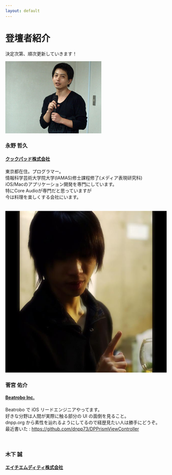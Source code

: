 ```yaml
---
layout: default
---
```


# 登壇者紹介

決定次第、順次更新していきます！

<section class="speaker">
  <img src="./images/nagano.jpg">
  <div class="profile">
    <hgroup>
      <h3>永野 哲久</h3>
      <h4><a href="http://info.cookpad.com/">クックパッド株式会社</a></h4>
    </hgroup>
    <p>
      東京都在住。プログラマー。<br />
      情報科学芸術大学院大学(IAMAS)修士課程修了(メディア表現研究科)<br />
      iOS/Macのアプリケーション開発を専門にしています。<br />
      特にCore Audioが専門だと思っていますが<br />
      今は料理を楽しくする会社にいます。
    </p>
  </div>
</section>

<div class="clear-fix"></div>
　

<section class="speaker">
  <img src="./images/sugamiya.jpg">
  <div class="profile">
    <hgroup>
      <h3>菅宮 佑介</h3>
      <h4><a href="https://www.beatrobo.com/">Beatrobo Inc.</a></h4>
    </hgroup>
    <p>
      Beatrobo で iOS リードエンジニアやってます。<br />
      好きな分野は人間が実際に触る部分の UI の面倒を見ること。<br />
      dnpp.org から素性を辿れるようにしてるので経歴見たい人は勝手にどうぞ。<br />
      最近書いた : <a href="https://github.com/dnpp73/DPPrismViewController">https://github.com/dnpp73/DPPrismViewController</a>
    </p>
  </div>
</section>

<div class="clear-fix"></div>
　
<section class="speaker">
  <div class="profile">
    <hgroup>
      <h3>木下 誠</h3>
      <h4><a href="http://hmdt.jp/">エイチエムディティ株式会社</a></h4>
    </hgroup>
  </div>
</section>

<div class="clear-fix"></div>
　
